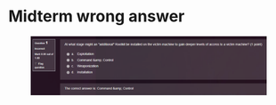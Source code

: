 # Midterm wrong answer

<figure><img src="../.gitbook/assets/image (2).png" alt=""><figcaption></figcaption></figure>
